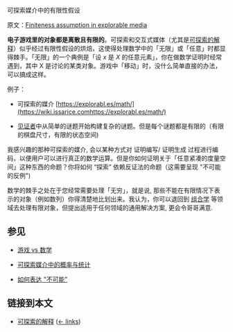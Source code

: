 可探索媒介中的有限性假设

原文：[Finiteness assumption in explorable media](https://wiki.issarice.com/wiki/Finiteness_assumption_in_explorable_media)

**电子游戏里的对象都是离散且有限的**。可探索和交互式媒体（尤其是[可探索的解释](https://wiki.issarice.com/wiki/Explorable_explanation)）似乎经过有限性假设的烘焙，这使得处理数学中的「无限」或「任意」时都显得棘手。「无限」的一个典例是「设 $x$ 是 $X$ 的任意元素」，你在做数学证明时经常遇到，其中 X 是讨论的某类对象。游戏中「移动」时，没什么简单直接的办法，可以搞成这样。

例子：

- 可探索的媒介  [https://explorabl.es/math/](https://wiki.issarice.comhttps://explorabl.es/math/)

- [见证者](https://www.youtube.com/playlist?list=PL5dr1EHvfwpNYbS_yqCZg30lEnpiEF6O2)中从简单的谜题开始构建复杂的谜题。但是每个谜题都是有限的（有限的棋盘尺寸，有限的状态空间)

我感兴趣的那种可探索的媒介, 会以某种方式对 证明编写/ 证明生成 过程进行编码，以便用户可以进行真正的数学运算。但是你如何证明关于「任意紧凑的度量空间」这种东西的命题？你将如何 “探索” 依赖反证法的命题（这需要呈现 "不可能的反例")

数学的棘手之处在于您经常需要处理「无穷」，就是说, 那些不能在有限情况下表示的对象（例如数列）你得清楚地比划出来。我认为，你可以退回到 [组合学](https://wiki.issarice.com/wiki/Probability_and_statistics_as_fields_with_an_exploratory_medium) 等领域去处理有限对象，但提出适用于任何领域的通用解决方案, 更会令哥哥满意. 

## 参见

* [游戏 vs 数学](https://wiki.issarice.com/wiki/Video_games_comparison_to_math)

* [可探索媒介中的概率与统计](https://wiki.issarice.com/wiki/Probability_and_statistics_as_fields_with_an_exploratory_medium)

* [如何表达 "不可能"](https://wiki.issarice.com/wiki/Representing_impossibilities)

## 链接到本文

* [可探索的解释](https://wiki.issarice.com/wiki/Explorable_explanation) ‎ ([← links](https://wiki.issarice.com/index.php?title=Special:WhatLinksHere&target=Explorable+explanation))